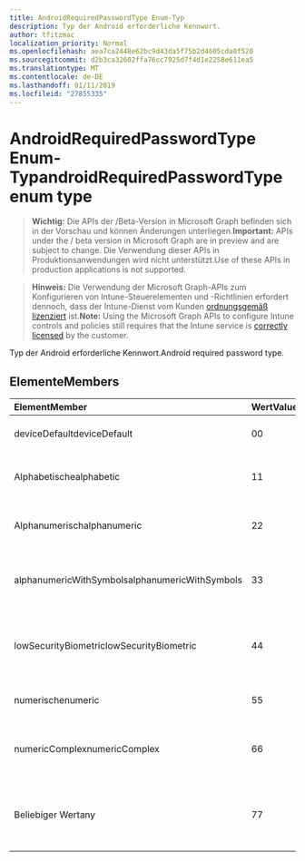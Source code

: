 ```yaml
---
title: AndroidRequiredPasswordType Enum-Typ
description: Typ der Android erforderliche Kennwort.
author: tfitzmac
localization_priority: Normal
ms.openlocfilehash: aea7ca2448e62bc9d43da5f75b2d4605cda0f520
ms.sourcegitcommit: d2b3ca32602ffa76cc7925d7f4d1e2258e611ea5
ms.translationtype: MT
ms.contentlocale: de-DE
ms.lasthandoff: 01/11/2019
ms.locfileid: "27855335"
---
```

# <a name="androidrequiredpasswordtype-enum-type"></a><span data-ttu-id="d2125-103">AndroidRequiredPasswordType Enum-Typ</span><span class="sxs-lookup"><span data-stu-id="d2125-103">androidRequiredPasswordType enum type</span></span>

> <span data-ttu-id="d2125-104">**Wichtig:** Die APIs der /Beta-Version in Microsoft Graph befinden sich in der Vorschau und können Änderungen unterliegen.</span><span class="sxs-lookup"><span data-stu-id="d2125-104">**Important:** APIs under the / beta version in Microsoft Graph are in preview and are subject to change.</span></span> <span data-ttu-id="d2125-105">Die Verwendung dieser APIs in Produktionsanwendungen wird nicht unterstützt.</span><span class="sxs-lookup"><span data-stu-id="d2125-105">Use of these APIs in production applications is not supported.</span></span>

> <span data-ttu-id="d2125-106">**Hinweis:** Die Verwendung der Microsoft Graph-APIs zum Konfigurieren von Intune-Steuerelementen und -Richtlinien erfordert dennoch, dass der Intune-Dienst vom Kunden [ordnungsgemäß lizenziert](https://go.microsoft.com/fwlink/?linkid=839381) ist.</span><span class="sxs-lookup"><span data-stu-id="d2125-106">**Note:** Using the Microsoft Graph APIs to configure Intune controls and policies still requires that the Intune service is [correctly licensed](https://go.microsoft.com/fwlink/?linkid=839381) by the customer.</span></span>

<span data-ttu-id="d2125-107">Typ der Android erforderliche Kennwort.</span><span class="sxs-lookup"><span data-stu-id="d2125-107">Android required password type.</span></span>
## <a name="members"></a><span data-ttu-id="d2125-108">Elemente</span><span class="sxs-lookup"><span data-stu-id="d2125-108">Members</span></span>
|<span data-ttu-id="d2125-109">Element</span><span class="sxs-lookup"><span data-stu-id="d2125-109">Member</span></span>|<span data-ttu-id="d2125-110">Wert</span><span class="sxs-lookup"><span data-stu-id="d2125-110">Value</span></span>|<span data-ttu-id="d2125-111">Beschreibung</span><span class="sxs-lookup"><span data-stu-id="d2125-111">Description</span></span>|
|:---|:---|:---|
|<span data-ttu-id="d2125-112">deviceDefault</span><span class="sxs-lookup"><span data-stu-id="d2125-112">deviceDefault</span></span>|<span data-ttu-id="d2125-113">0</span><span class="sxs-lookup"><span data-stu-id="d2125-113">0</span></span>|<span data-ttu-id="d2125-114">Gerät Standardwert, keine beabsichtigt.</span><span class="sxs-lookup"><span data-stu-id="d2125-114">Device default value, no intent.</span></span>|
|<span data-ttu-id="d2125-115">Alphabetische</span><span class="sxs-lookup"><span data-stu-id="d2125-115">alphabetic</span></span>|<span data-ttu-id="d2125-116">1</span><span class="sxs-lookup"><span data-stu-id="d2125-116">1</span></span>|<span data-ttu-id="d2125-117">Alphabetische erforderliche Kennwort.</span><span class="sxs-lookup"><span data-stu-id="d2125-117">Alphabetic password required.</span></span>|
|<span data-ttu-id="d2125-118">Alphanumerisch</span><span class="sxs-lookup"><span data-stu-id="d2125-118">alphanumeric</span></span>|<span data-ttu-id="d2125-119">2</span><span class="sxs-lookup"><span data-stu-id="d2125-119">2</span></span>|<span data-ttu-id="d2125-120">Alphanumerisches Kennwort erforderlich.</span><span class="sxs-lookup"><span data-stu-id="d2125-120">Alphanumeric password required.</span></span>|
|<span data-ttu-id="d2125-121">alphanumericWithSymbols</span><span class="sxs-lookup"><span data-stu-id="d2125-121">alphanumericWithSymbols</span></span>|<span data-ttu-id="d2125-122">3</span><span class="sxs-lookup"><span data-stu-id="d2125-122">3</span></span>|<span data-ttu-id="d2125-123">Alphanumerisch mit Symbole erforderliche Kennwort.</span><span class="sxs-lookup"><span data-stu-id="d2125-123">Alphanumeric with symbols password required.</span></span>|
|<span data-ttu-id="d2125-124">lowSecurityBiometric</span><span class="sxs-lookup"><span data-stu-id="d2125-124">lowSecurityBiometric</span></span>|<span data-ttu-id="d2125-125">4</span><span class="sxs-lookup"><span data-stu-id="d2125-125">4</span></span>|<span data-ttu-id="d2125-126">Niedrige Sicherheit Biometrik basierend erforderliche Kennwort.</span><span class="sxs-lookup"><span data-stu-id="d2125-126">Low security biometrics based password required.</span></span>|
|<span data-ttu-id="d2125-127">numerische</span><span class="sxs-lookup"><span data-stu-id="d2125-127">numeric</span></span>|<span data-ttu-id="d2125-128">5</span><span class="sxs-lookup"><span data-stu-id="d2125-128">5</span></span>|<span data-ttu-id="d2125-129">Numerische erforderliche Kennwort.</span><span class="sxs-lookup"><span data-stu-id="d2125-129">Numeric password required.</span></span>|
|<span data-ttu-id="d2125-130">numericComplex</span><span class="sxs-lookup"><span data-stu-id="d2125-130">numericComplex</span></span>|<span data-ttu-id="d2125-131">6</span><span class="sxs-lookup"><span data-stu-id="d2125-131">6</span></span>|<span data-ttu-id="d2125-132">Numerische komplexe Kennwort erforderlich.</span><span class="sxs-lookup"><span data-stu-id="d2125-132">Numeric complex password required.</span></span>|
|<span data-ttu-id="d2125-133">Beliebiger Wert</span><span class="sxs-lookup"><span data-stu-id="d2125-133">any</span></span>|<span data-ttu-id="d2125-134">7</span><span class="sxs-lookup"><span data-stu-id="d2125-134">7</span></span>|<span data-ttu-id="d2125-135">Ein Kennwort oder ein Muster ist erforderlich, und alle akzeptabel ist.</span><span class="sxs-lookup"><span data-stu-id="d2125-135">A password or pattern is required, and any is acceptable.</span></span>|





